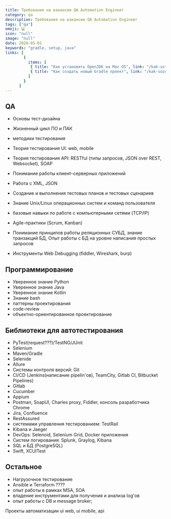 ```yaml
---
title: Требования на вакансии QA Automation Engineer
category: qa
description: Требования на вакансии QA Automation Engineer
tags: ["qa"]
emoji: 💻
icon: "null"
image: "null"
date: 2020-05-01
keywords: "gradle, setup, java"
links: [
        {
          items: [
           { title: "Как установить OpenJDK на Mac OS", link: "/kak-ustanovit-open-jdk-na-mac-os/" },
           { title: "Как создать новый Gradle проект", link: "/kak-sozdat-novyj-gradle-proekt/" },
          ]
        }
      ]
---
```



## QA
- Основы тест-дизайна
- Жизненный цикл ПО и ПАК
- методики тестирования

- Теория тестирования UI: web, mobile
- Теория тестирования API: RESTful (типы запросов, JSON over REST, Websocket), SOAP
- Понимание работы клиент-серверных приложений
- Работа с XML, JSON
- Создание и выполнения тестовых планов и тестовых сценариев
- Знание Unix/Linux операционных систем и команд пользователя
- базовые навыки по работе с компьютерными сетями (TCP/IP)
- Agile-практики (Scrum, Kanban)
- Понимание принципов работы реляционных СУБД, знание транзакций БД, Опыт работы с БД на уровне написания простых запросов
- Инструменты Web Debugging (fiddler, Wireshark, burp)

## Программирование
- Уверенное знание Python
- Уверенное знание Java
- Уверенное знание Kotlin
- Знание bash
- паттерны проектирования
- code-review
- объектно-ориентированное проектирование

## Библиотеки для автотестирования
- PyTest(request???)/TestNG/JUnit
- Selenium
- Maven/Gradle
- Selenide
- Allure
- Системы контроля версий: Git
- CI/CD (Jenkins(написание pipelin'ов), TeamCity, Gitlab CI, Bitbucket Pipelines)
- Gitlab
- Cucumber
- Appium
- Postman, SoapUI, Charles proxy, Fiddler, консоль разработчика Chrome
- Jira, Confluence
- RestAssured
- системами управления тестированием: TestRail
- Kibana и Jaeger
- DevOps: Selenoid, Selenium Grid, Docker приложения
- Систем логирования: Splunk, Graylog, Kibana
- SQL и БД (PostgreSQL)
- Swift, XCUITest

## Остальное
- Нагрузочное тестирование
- Ansible и Terraform ????
- опыт работы в рамках MSA, SOA
- владение инструментами для получения и анализа log'ов
- опыт работы с DB и message broker;

Проекты автоматизации ui web, ui mobile, api